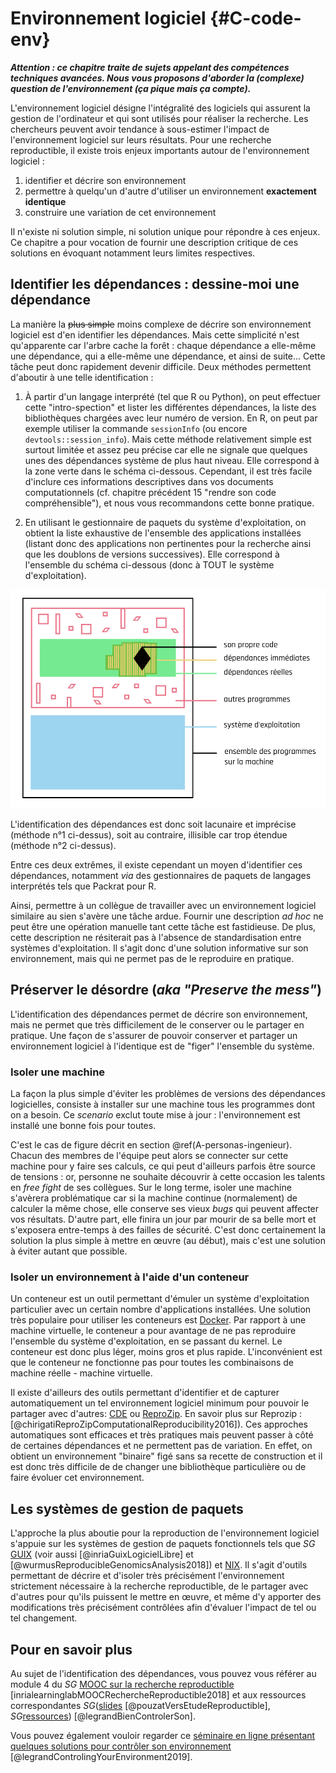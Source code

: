 # Environnement logiciel {#C-code-env}

***Attention : ce chapitre traite de sujets appelant des compétences techniques avancées. Nous vous proposons d'aborder la (complexe) question de l'environnement (ça pique mais ça compte).***

L'environnement logiciel désigne l'intégralité des logiciels qui assurent la 
gestion de l'ordinateur et qui sont utilisés pour réaliser la recherche. 
Les chercheurs peuvent avoir tendance à sous-estimer l'impact de l'environnement 
logiciel sur leurs résultats. Pour une recherche reproductible, il existe trois
enjeux importants autour de l'environnement logiciel :

1. identifier et décrire son environnement
2. permettre à quelqu'un d'autre d'utiliser un environnement **exactement identique**
3. construire une variation de cet environnement

Il n'existe ni solution simple, ni solution unique pour répondre à ces enjeux. Ce chapitre a pour vocation de fournir une description critique de ces solutions en évoquant notamment leurs limites respectives.

## Identifier les dépendances : dessine-moi une dépendance

La manière la ~~plus simple~~ moins complexe de décrire son environnement logiciel est d'en identifier les dépendances. Mais cette simplicité n'est qu'apparente car l'arbre cache la forêt : chaque dépendance a 
elle-même une dépendance, qui a elle-même une dépendance, et ainsi de suite... Cette tâche peut donc 
rapidement devenir difficile. Deux méthodes permettent d'aboutir à
une telle identification :

1. À partir d'un langage interprété (tel que R ou Python), on peut
effectuer cette "intro-spection" et lister les différentes dépendances, la liste 
des bibliothèques chargées avec leur numéro de version. En R, on peut 
par exemple utiliser la commande `sessionInfo` (ou encore 
`devtools::session_info`). Mais cette méthode relativement
simple est surtout limitée et assez peu précise car elle ne signale que quelques
unes des dépendances système de plus haut niveau. Elle correspond à
la zone verte dans le schéma ci-dessous. Cependant, il est très 
facile d'inclure ces informations descriptives dans vos documents 
computationnels (cf. chapitre précédent 15 "rendre son code compréhensible"), et nous vous recommandons cette 
bonne pratique.

2. En utilisant le gestionnaire de paquets du système d'exploitation, 
on obtient la liste exhaustive de l'ensemble des applications
installées (listant donc des applications non pertinentes pour la 
recherche ainsi que les doublons de versions successives). Elle 
correspond à l'ensemble du schéma ci-dessous (donc à TOUT le système 
d'exploitation).

![Schéma des différents environnements logiciel](img/schemaEnvirLogi2.png)

L'identification des dépendances est donc soit lacunaire et imprécise (méthode n°1 ci-dessus),
soit au contraire, illisible car trop étendue (méthode n°2 ci-dessus). 

Entre ces deux extrêmes, il existe cependant un moyen d'identifier ces dépendances, notamment *via* des gestionnaires de paquets de langages interprétés tels que Packrat pour R. 

Ainsi, permettre à un collègue de travailler avec un environnement logiciel similaire au sien s'avère une tâche ardue. 
Fournir une description *ad hoc* ne peut être une opération manuelle tant cette tâche est fastidieuse. De plus, cette description ne résiterait pas à l'absence de standardisation entre systèmes d'exploitation. 
Il s'agit donc d'une solution informative sur son environnement, mais qui ne permet pas de 
le reproduire en pratique.

## Préserver le désordre (*aka "Preserve the mess"*)

L'identification des dépendances permet de décrire son environnement,
mais ne permet que très difficilement de le conserver ou le partager 
en pratique. Une façon de s'assurer de pouvoir conserver et 
partager un environnement logiciel à l'identique est de "figer" l'ensemble du système. 

### Isoler une machine

La façon la plus simple d'éviter les problèmes de versions des dépendances logicielles, consiste à installer sur une machine tous les programmes dont on a besoin. Ce *scenario* exclut toute mise à jour : l'environnement est installé une bonne fois pour toutes. 

C'est le cas de figure décrit en section \@ref(A-personas-ingenieur). 
Chacun des membres de l'équipe peut alors se connecter sur cette machine 
pour y faire ses calculs, ce qui peut d'ailleurs parfois être source de tensions : or, personne ne souhaite découvrir à cette occasion les talents en *free fight* de ses collègues. Sur le long terme, isoler une machine s'avèrera problématique car si la machine continue (normalement) 
de calculer la même chose, elle conserve ses vieux *bugs* qui peuvent 
affecter vos résultats. D'autre part, elle finira un jour par mourir 
de sa belle mort et s'exposera entre-temps à des failles de sécurité. 
C'est donc certainement la solution la plus simple à mettre en œuvre 
(au début), mais c'est une solution à éviter autant que possible.


### Isoler un environnement à l'aide d'un conteneur

Un conteneur est un outil permettant d'émuler un système
d'exploitation particulier avec un certain nombre d'applications
installées. 
Une solution très populaire pour utiliser les conteneurs
est [Docker](https://www.docker.com/). Par rapport à une machine virtuelle, le conteneur a pour avantage de ne
pas reproduire l'ensemble du système d'exploitation, en se passant du kernel. Le conteneur est donc plus léger, moins gros et plus rapide. L'inconvénient est que le conteneur ne fonctionne pas pour toutes les combinaisons de machine réelle - machine virtuelle.

Il existe d'ailleurs des outils permettant d'identifier et de capturer automatiquement 
un tel environnement logiciel minimum pour pouvoir le partager avec d'autres: [CDE](http://www.pgbovine.net/cde.html) ou [ReproZip](https://vida-nyu.github.io/reprozip/). En savoir plus sur Reprozip : [@chirigatiReproZipComputationalReproducibility2016]). Ces approches automatiques sont efficaces et très pratiques mais peuvent passer à côté de
certaines dépendances et ne permettent pas de variation. En effet, on obtient un
environnement "binaire" figé sans sa recette de construction et il est donc très difficile de
de changer une bibliothèque particulière ou de faire évoluer cet environnement.

## Les systèmes de gestion de paquets

L'approche la plus aboutie pour la reproduction de l'environnement logiciel 
s'appuie sur les systèmes de gestion de paquets fonctionnels tels que *SG* [GUIX](https://www.gnu.org/software/guix/) (voir aussi [@inriaGuixLogicielLibre] et [@wurmusReproducibleGenomicsAnalysis2018]) et [NIX](https://nixos.org/). Il s'agit d'outils permettant de décrire et d'isoler très précisément 
l'environnement strictement nécessaire à la recherche reproductible, de le partager 
avec d'autres pour qu'ils puissent le mettre en œuvre, et même d'y 
apporter des modifications très précisément contrôlées afin d'évaluer l'impact
de tel ou tel changement.

## Pour en savoir plus
Au sujet de l'identification des dépendances, vous pouvez vous référer
au module 4 du *SG* [MOOC sur la recherche
reproductible](https://learninglab.inria.fr/mooc-recherche-reproductible-principes-methodologiques-pour-une-science-transparente/) [inrialearninglabMOOCRechercheReproductible2018]
et aux ressources correspondantes
*SG*([slides](https://gitlab.inria.fr/learninglab/mooc-rr/mooc-rr-ressources/blob/master/module4/slides/C028AL_slides_module4-fr-gz.pdf) [@pouzatVersEtudeReproductible],
*SG*[ressources](https://gitlab.inria.fr/learninglab/mooc-rr/mooc-rr-ressources/blob/master/module4/ressources/resources_environment_fr.org)) [@legrandBienControlerSon].

Vous  pouvez également vouloir regarder ce 
[séminaire en ligne présentant quelques solutions pour contrôler son environnement](https://github.com/alegrand/RR_webinars/blob/master/2_controling_your_environment/index.org) [@legrandControlingYourEnvironment2019].

